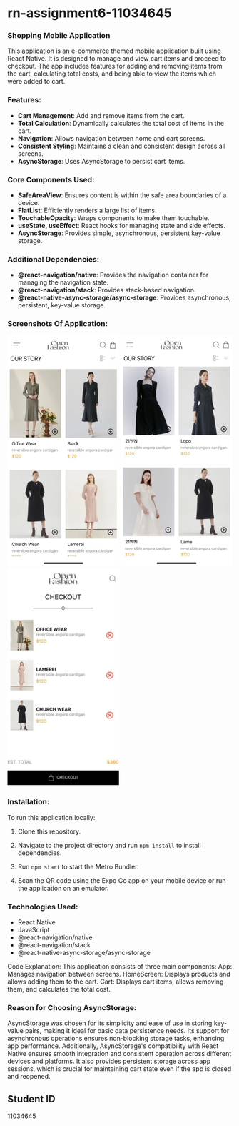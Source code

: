 # rn-assignment6-11034645
### Shopping Mobile Application
This application is an e-commerce themed mobile application built using React Native. It is designed to manage and view cart items and proceed to checkout. The app includes features for adding and removing items from the cart, calculating total costs, and being able to view the items which were added to cart.

### Features:

- **Cart Management**: Add and remove items from the cart.
- **Total Calculation**: Dynamically calculates the total cost of items in the cart.
- **Navigation**: Allows navigation between home and cart screens.
- **Consistent Styling**: Maintains a clean and consistent design across all screens.
- **AsyncStorage**: Uses AsyncStorage to persist cart items.


### Core Components Used:

- **SafeAreaView**: Ensures content is within the safe area boundaries of a device.
- **FlatList**: Efficiently renders a large list of items.
- **TouchableOpacity**: Wraps components to make them touchable.
- **useState, useEffect**: React hooks for managing state and side effects.
- **AsyncStorage**: Provides simple, asynchronous, persistent key-value storage.


### Additional Dependencies:
- **@react-navigation/native**: Provides the navigation container for managing the navigation state.
- **@react-navigation/stack**: Provides stack-based navigation.
- **@react-native-async-storage/async-storage**: Provides asynchronous, persistent, key-value storage.


### Screenshots Of Application:
<img src="screenshot1.jpg" width="250">
<img src="screenshot2.jpg" width="250">
<img src="screenshot3.jpg" width="250">


### Installation:
To run this application locally:

1. Clone this repository.
   
2. Navigate to the project directory and run `npm install` to install dependencies.
   
3. Run `npm start` to start the Metro Bundler.
   
4. Scan the QR code using the Expo Go app on your mobile device or run the application on an emulator.


### Technologies Used:

- React Native
- JavaScript
- @react-navigation/native
- @react-navigation/stack
- @react-native-async-storage/async-storage


Code Explanation:
This application consists of three main components:
App: Manages navigation between screens.
HomeScreen: Displays products and allows adding them to the cart.
Cart: Displays cart items, allows removing them, and calculates the total cost.

### Reason for Choosing AsyncStorage:

AsyncStorage was chosen for its simplicity and ease of use in storing key-value pairs, making it ideal for basic data persistence needs. Its support for asynchronous operations ensures non-blocking storage tasks, enhancing app performance. Additionally, AsyncStorage's compatibility with React Native ensures smooth integration and consistent operation across different devices and platforms. It also provides persistent storage across app sessions, which is crucial for maintaining cart state even if the app is closed and reopened.


## Student ID
11034645